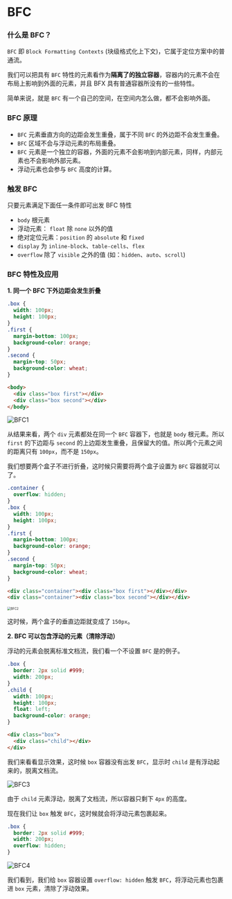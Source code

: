# BFC

### 什么是 BFC？

`BFC` 即 `Block Formatting Contexts` (块级格式化上下文)，它属于定位方案中的普通流。

我们可以把具有 `BFC` 特性的元素看作为**隔离了的独立容器**，容器内的元素不会在布局上影响到外面的元素，并且 BFX 具有普通容器所没有的一些特性。

简单来说，就是 `BFC` 有一个自己的空间，在空间内怎么做，都不会影响外面。

### BFC 原理

- `BFC` 元素垂直方向的边距会发生重叠，属于不同 `BFC` 的外边距不会发生重叠。
- `BFC` 区域不会与浮动元素的布局重叠。
- `BFC` 元素是一个独立的容器，外面的元素不会影响到内部元素，同样，内部元素也不会影响外部元素。
- 浮动元素也会参与 `BFC` 高度的计算。

### 触发 BFC

只要元素满足下面任一条件即可出发 BFC 特性

- `body` 根元素
- 浮动元素： `float` 除 `none` 以外的值
- 绝对定位元素：`position` 的 `absolute` 和 `fixed`
- `display` 为 `inline-block`、`table-cells`、`flex`
- `overflow` 除了 `visible` 之外的值 (如：`hidden`、`auto`、`scroll`)

### BFC 特性及应用

**1. 同一个 BFC 下外边距会发生折叠**

```css
.box {
  width: 100px;
  height: 100px;
}
.first {
  margin-bottom: 100px;
  background-color: orange;
}
.second {
  margin-top: 50px;
  background-color: wheat;
}
```

```html
<body>
  <div class="box first"></div>
  <div class="box second"></div>
</body>
```

![BFC1](https://raw.githubusercontent.com/hzzzzzzzq/Blog/feat-picture/asseats/images/css/BFC/BFC1.png)

从结果来看，两个 `div` 元素都处在同一个 `BFC` 容器下，也就是 `body` 根元素。所以 `first` 的下边距与 `second` 的上边距发生重叠，且保留大的值。所以两个元素之间的距离只有 `100px`，而不是 `150px`。

我们想要两个盒子不进行折叠，这时候只需要将两个盒子设置为 `BFC` 容器就可以了。

```css
.container {
  overflow: hidden;
}
.box {
  width: 100px;
  height: 100px;
}
.first {
  margin-bottom: 100px;
  background-color: orange;
}
.second {
  margin-top: 50px;
  background-color: wheat;
}
```

```html
<div class="container"><div class="box first"></div></div>
<div class="container"><div class="box second"></div></div>
```

<img src="https://raw.githubusercontent.com/hzzzzzzzq/Blog/feat-picture/asseats/images/css/BFC/BFC2.png" alt="BFC2" style="zoom:50%;" />

这时候，两个盒子的垂直边距就变成了 `150px`。

**2. BFC 可以包含浮动的元素（清除浮动）**

浮动的元素会脱离标准文档流，我们看一个不设置 `BFC` 是的例子。

```css
.box {
  border: 2px solid #999;
  width: 200px;
}
.child {
  width: 100px;
  height: 100px;
  float: left;
  background-color: orange;
}
```

```html
<div class="box">
  <div class="child"></div>
</div>
```

我们来看看显示效果，这时候 `box` 容器没有出发 `BFC`，显示时 `child` 是有浮动起来的，脱离文档流。

![BFC3](https://raw.githubusercontent.com/hzzzzzzzq/Blog/feat-picture/asseats/images/css/BFC/BFC3.png)

由于 `child` 元素浮动，脱离了文档流，所以容器只剩下 `4px` 的高度。

现在我们让 `box` 触发 `BFC`，这时候就会将浮动元素包裹起来。

```css
.box {
  border: 2px solid #999;
  width: 200px;
  overflow: hidden;
}
```

![BFC4](https://raw.githubusercontent.com/hzzzzzzzq/Blog/feat-picture/asseats/images/css/BFC/BFC4.png)

我们看到，我们给 `box` 容器设置 `overflow: hidden` 触发 `BFC`，将浮动元素也包裹进 `box` 元素，清除了浮动效果。
